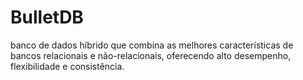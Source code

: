 # BulletDB
 banco de dados híbrido que combina as melhores características de bancos relacionais e não-relacionais, oferecendo alto desempenho, flexibilidade e consistência.

